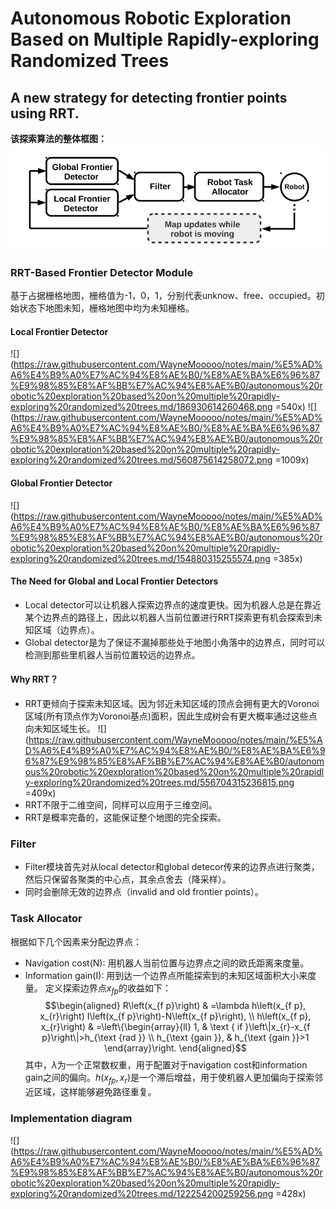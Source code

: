 # Autonomous Robotic Exploration Based on Multiple Rapidly-exploring Randomized Trees
## A new strategy for detecting frontier points using RRT.
**该探索算法的整体框图：**
![](https://raw.githubusercontent.com/WayneMooooo/notes/main/%E5%AD%A6%E4%B9%A0%E7%AC%94%E8%AE%B0/%E8%AE%BA%E6%96%87%E9%98%85%E8%AF%BB%E7%AC%94%E8%AE%B0/autonomous%20robotic%20exploration%20based%20on%20multiple%20rapidly-exploring%20randomized%20trees.md/144285216246833.png)
### RRT-Based Frontier Detector Module
基于占据栅格地图，栅格值为-1，0，1，分别代表unknow、free、occupied。初始状态下地图未知，栅格地图中均为未知栅格。
#### Local Frontier Detector
![](https://raw.githubusercontent.com/WayneMooooo/notes/main/%E5%AD%A6%E4%B9%A0%E7%AC%94%E8%AE%B0/%E8%AE%BA%E6%96%87%E9%98%85%E8%AF%BB%E7%AC%94%E8%AE%B0/autonomous%20robotic%20exploration%20based%20on%20multiple%20rapidly-exploring%20randomized%20trees.md/186930614260468.png =540x)
![](https://raw.githubusercontent.com/WayneMooooo/notes/main/%E5%AD%A6%E4%B9%A0%E7%AC%94%E8%AE%B0/%E8%AE%BA%E6%96%87%E9%98%85%E8%AF%BB%E7%AC%94%E8%AE%B0/autonomous%20robotic%20exploration%20based%20on%20multiple%20rapidly-exploring%20randomized%20trees.md/560875614258072.png =1009x)
#### Global Frontier Detector
![](https://raw.githubusercontent.com/WayneMooooo/notes/main/%E5%AD%A6%E4%B9%A0%E7%AC%94%E8%AE%B0/%E8%AE%BA%E6%96%87%E9%98%85%E8%AF%BB%E7%AC%94%E8%AE%B0/autonomous%20robotic%20exploration%20based%20on%20multiple%20rapidly-exploring%20randomized%20trees.md/154880315255574.png =385x)
#### The Need for Global and Local Frontier Detectors
* Local detector可以让机器人探索边界点的速度更快。因为机器人总是在靠近某个边界点的路径上，因此以机器人当前位置进行RRT探索更有机会探索到未知区域（边界点）。
* Global detector是为了保证不漏掉那些处于地图小角落中的边界点，同时可以检测到那些里机器人当前位置较远的边界点。
#### Why RRT？
* RRT更倾向于探索未知区域。因为邻近未知区域的顶点会拥有更大的Voronoi区域(所有顶点作为Voronoi基点)面积，因此生成树会有更大概率通过这些点向未知区域生长。
![](https://raw.githubusercontent.com/WayneMooooo/notes/main/%E5%AD%A6%E4%B9%A0%E7%AC%94%E8%AE%B0/%E8%AE%BA%E6%96%87%E9%98%85%E8%AF%BB%E7%AC%94%E8%AE%B0/autonomous%20robotic%20exploration%20based%20on%20multiple%20rapidly-exploring%20randomized%20trees.md/556704315236815.png =409x)
* RRT不限于二维空间，同样可以应用于三维空间。
* RRT是概率完备的，这能保证整个地图的完全探索。
### Filter
* Filter模块首先对从local detector和global detecor传来的边界点进行聚类，然后只保留各聚类的中心点，其余点舍去（降采样）。
* 同时会删除无效的边界点（invalid and old frontier points）。
### Task Allocator
根据如下几个因素来分配边界点：
* Navigation cost(N): 用机器人当前位置与边界点之间的欧氏距离来度量。
* Information gain(I): 用到达一个边界点所能探索到的未知区域面积大小来度量。
定义探索边界点$x_{fp}$的收益如下：
$$\begin{aligned}
R\left(x_{f p}\right) & =\lambda h\left(x_{f p}, x_{r}\right) I\left(x_{f p}\right)-N\left(x_{f p}\right), \\
h\left(x_{f p}, x_{r}\right) & =\left\{\begin{array}{ll}
1, & \text { if }\left\|x_{r}-x_{f p}\right\|>h_{\text {rad }} \\
h_{\text {gain }}, & h_{\text {gain }}>1
\end{array}\right.
\end{aligned}$$
其中，$\lambda$为一个正常数权重，用于配置对于navigation cost和information gain之间的偏向。$h\left(x_{f p}, x_{r}\right)$是一个滞后增益，用于使机器人更加偏向于探索邻近区域，这样能够避免路径重复。
### Implementation diagram
![](https://raw.githubusercontent.com/WayneMooooo/notes/main/%E5%AD%A6%E4%B9%A0%E7%AC%94%E8%AE%B0/%E8%AE%BA%E6%96%87%E9%98%85%E8%AF%BB%E7%AC%94%E8%AE%B0/autonomous%20robotic%20exploration%20based%20on%20multiple%20rapidly-exploring%20randomized%20trees.md/122254200259256.png =428x)